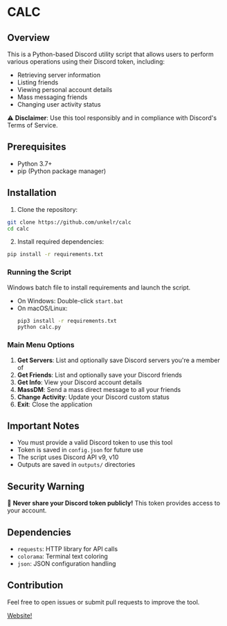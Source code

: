 # CALC

## Overview

This is a Python-based Discord utility script that allows users to perform various operations using their Discord token, including:
- Retrieving server information
- Listing friends
- Viewing personal account details
- Mass messaging friends
- Changing user activity status

⚠️ **Disclaimer**: Use this tool responsibly and in compliance with Discord's Terms of Service.

## Prerequisites

- Python 3.7+
- pip (Python package manager)

## Installation

1. Clone the repository:
```bash
git clone https://github.com/unkelr/calc
cd calc
```

2. Install required dependencies:
```bash
pip install -r requirements.txt
```


### Running the Script

Windows batch file to install requirements and launch the script.
- On Windows: Double-click `start.bat`
- On macOS/Linux: 
  ```bash
  pip3 install -r requirements.txt
  python calc.py
  ```

### Main Menu Options

1. **Get Servers**: List and optionally save Discord servers you're a member of
2. **Get Friends**: List and optionally save your Discord friends
3. **Get Info**: View your Discord account details
4. **MassDM**: Send a mass direct message to all your friends
5. **Change Activity**: Update your Discord custom status
6. **Exit**: Close the application

## Important Notes

- You must provide a valid Discord token to use this tool
- Token is saved in `config.json` for future use
- The script uses Discord API v9, v10
- Outputs are saved in `outputs/` directories

## Security Warning

🚨 **Never share your Discord token publicly!** This token provides access to your account.

## Dependencies

- `requests`: HTTP library for API calls
- `colorama`: Terminal text coloring
- `json`: JSON configuration handling

## Contribution

Feel free to open issues or submit pull requests to improve the tool.

[Website!](https://unkelrunkel.se)
